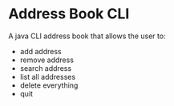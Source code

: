 # Address Book CLI
A java CLI address book that allows the user to:
- add address
- remove address
- search address
- list all addresses
- delete everything
- quit
